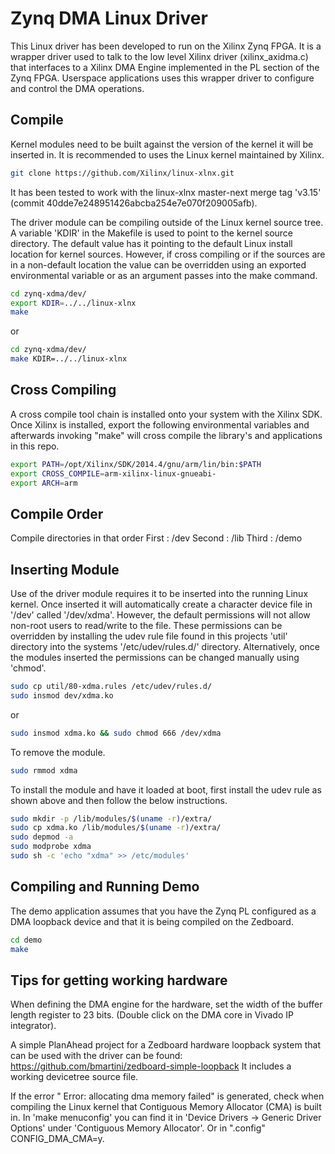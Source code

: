 # Zynq DMA Linux Driver

This Linux driver has been developed to run on the Xilinx Zynq FPGA. It is a
wrapper driver used to talk to the low level Xilinx driver (xilinx_axidma.c)
that interfaces to a Xilinx DMA Engine implemented in the PL section of the
Zynq FPGA. Userspace applications uses this wrapper driver to configure and
control the DMA operations.


## Compile

Kernel modules need to be built against the version of the kernel it will be
inserted in. It is recommended to uses the Linux kernel maintained by Xilinx.

``` bash
git clone https://github.com/Xilinx/linux-xlnx.git
```

It has been tested to work with the linux-xlnx master-next merge tag 'v3.15'
(commit 40dde7e248951426abcba254e7e070f209005afb).

The driver module can be compiling outside of the Linux kernel source tree. A
variable 'KDIR' in the Makefile is used to point to the kernel source
directory. The default value has it pointing to the default Linux install
location for kernel sources. However, if cross compiling or if the sources are
in a non-default location the value can be overridden using an exported
environmental variable or as an argument passes into the make command.

```bash
cd zynq-xdma/dev/
export KDIR=../../linux-xlnx
make
```

or

```bash
cd zynq-xdma/dev/
make KDIR=../../linux-xlnx
```

## Cross Compiling

A cross compile tool chain is installed onto your system with the Xilinx SDK.
Once Xilinx is installed, export the following environmental variables and
afterwards invoking "make" will cross compile the library's and applications in
this repo.

```bash
export PATH=/opt/Xilinx/SDK/2014.4/gnu/arm/lin/bin:$PATH
export CROSS_COMPILE=arm-xilinx-linux-gnueabi-
export ARCH=arm
```

## Compile Order

Compile directories in that order
First : /dev
Second : /lib
Third : /demo


## Inserting Module

Use of the driver module requires it to be inserted into the running Linux
kernel. Once inserted it will automatically create a character device file in
'/dev' called '/dev/xdma'. However, the default permissions will not allow
non-root users to read/write to the file. These permissions can be overridden
by installing the udev rule file found in this projects 'util' directory into
the systems '/etc/udev/rules.d/' directory. Alternatively, once the modules
inserted the permissions can be changed manually using 'chmod'.

```bash
sudo cp util/80-xdma.rules /etc/udev/rules.d/
sudo insmod dev/xdma.ko
```

or

```bash
sudo insmod xdma.ko && sudo chmod 666 /dev/xdma
```

To remove the module.

```bash
sudo rmmod xdma
```

To install the module and have it loaded at boot, first install the udev rule
as shown above and then follow the below instructions.

```bash
sudo mkdir -p /lib/modules/$(uname -r)/extra/
sudo cp xdma.ko /lib/modules/$(uname -r)/extra/
sudo depmod -a
sudo modprobe xdma
sudo sh -c 'echo "xdma" >> /etc/modules'
```


## Compiling and Running Demo

The demo application assumes that you have the Zynq PL configured as a DMA
loopback device and that it is being compiled on the Zedboard.

```bash
cd demo
make
```


## Tips for getting working hardware

When defining the DMA engine for the hardware, set the width of the buffer
length register to 23 bits. (Double click on the DMA core in Vivado IP
integrator).

A simple PlanAhead project for a Zedboard hardware loopback system that can be
used with the driver can be found:
https://github.com/bmartini/zedboard-simple-loopback It includes a working
devicetree source file.

If the error "<xdma> Error: allocating dma memory failed" is generated, check
when compiling the Linux kernel that Contiguous Memory Allocator (CMA) is built
in. In 'make menuconfig' you can find it in 'Device Drivers -> Generic Driver
Options' under 'Contiguous Memory Allocator'. Or in ".config" CONFIG_DMA_CMA=y.
